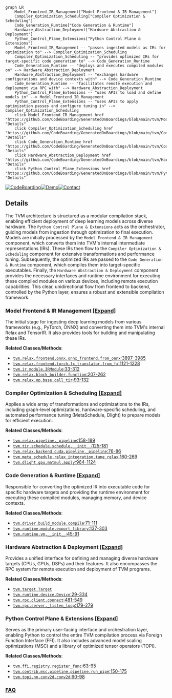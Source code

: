 ```mermaid
graph LR
    Model_Frontend_IR_Management["Model Frontend & IR Management"]
    Compiler_Optimization_Scheduling["Compiler Optimization & Scheduling"]
    Code_Generation_Runtime["Code Generation & Runtime"]
    Hardware_Abstraction_Deployment["Hardware Abstraction & Deployment"]
    Python_Control_Plane_Extensions["Python Control Plane & Extensions"]
    Model_Frontend_IR_Management -- "passes ingested models as IRs for optimization to" --> Compiler_Optimization_Scheduling
    Compiler_Optimization_Scheduling -- "provides optimized IRs for target-specific code generation to" --> Code_Generation_Runtime
    Code_Generation_Runtime -- "deploys and executes compiled modules on" --> Hardware_Abstraction_Deployment
    Hardware_Abstraction_Deployment -- "exchanges hardware configurations and device contexts with" --> Code_Generation_Runtime
    Code_Generation_Runtime -- "facilitates remote execution and deployment via RPC with" --> Hardware_Abstraction_Deployment
    Python_Control_Plane_Extensions -- "uses APIs to load and define models in" --> Model_Frontend_IR_Management
    Python_Control_Plane_Extensions -- "uses APIs to apply optimization passes and configure tuning in" --> Compiler_Optimization_Scheduling
    click Model_Frontend_IR_Management href "https://github.com/CodeBoarding/GeneratedOnBoardings/blob/main/tvm/Model_Frontend_IR_Management.md" "Details"
    click Compiler_Optimization_Scheduling href "https://github.com/CodeBoarding/GeneratedOnBoardings/blob/main/tvm/Compiler_Optimization_Scheduling.md" "Details"
    click Code_Generation_Runtime href "https://github.com/CodeBoarding/GeneratedOnBoardings/blob/main/tvm/Code_Generation_Runtime.md" "Details"
    click Hardware_Abstraction_Deployment href "https://github.com/CodeBoarding/GeneratedOnBoardings/blob/main/tvm/Hardware_Abstraction_Deployment.md" "Details"
    click Python_Control_Plane_Extensions href "https://github.com/CodeBoarding/GeneratedOnBoardings/blob/main/tvm/Python_Control_Plane_Extensions.md" "Details"
```

[![CodeBoarding](https://img.shields.io/badge/Generated%20by-CodeBoarding-9cf?style=flat-square)](https://github.com/CodeBoarding/GeneratedOnBoardings)[![Demo](https://img.shields.io/badge/Try%20our-Demo-blue?style=flat-square)](https://www.codeboarding.org/demo)[![Contact](https://img.shields.io/badge/Contact%20us%20-%20contact@codeboarding.org-lightgrey?style=flat-square)](mailto:contact@codeboarding.org)

## Details

The TVM architecture is structured as a modular compilation stack, enabling efficient deployment of deep learning models across diverse hardware. The `Python Control Plane & Extensions` acts as the orchestrator, guiding models from ingestion through optimization to final execution. Models are initially processed by the `Model Frontend & IR Management` component, which converts them into TVM's internal intermediate representations (IRs). These IRs then flow to the `Compiler Optimization & Scheduling` component for extensive transformations and performance tuning. Subsequently, the optimized IRs are passed to the `Code Generation & Runtime` component, which compiles them into target-specific executables. Finally, the `Hardware Abstraction & Deployment` component provides the necessary interfaces and runtime environment for executing these compiled modules on various devices, including remote execution capabilities. This clear, unidirectional flow from frontend to backend, controlled by the Python layer, ensures a robust and extensible compilation framework.

### Model Frontend & IR Management [[Expand]](./Model_Frontend_IR_Management.md)
The initial stage for ingesting deep learning models from various frameworks (e.g., PyTorch, ONNX) and converting them into TVM's internal Relax and TensorIR. It also provides tools for building and manipulating these IRs.


**Related Classes/Methods**:

- <a href="https://github.com/apache/tvm/blob/main/python/tvm/relax/frontend/onnx/onnx_frontend.py#L3897-L3985" target="_blank" rel="noopener noreferrer">`tvm.relax.frontend.onnx.onnx_frontend.from_onnx`:3897-3985</a>
- <a href="https://github.com/apache/tvm/blob/main/python/tvm/relax/frontend/torch/fx_translator.py#L1121-L1228" target="_blank" rel="noopener noreferrer">`tvm.relax.frontend.torch.fx_translator.from_fx`:1121-1228</a>
- <a href="https://github.com/apache/tvm/blob/main/python/tvm/ir/module.py#L33-L312" target="_blank" rel="noopener noreferrer">`tvm.ir.module.IRModule`:33-312</a>
- <a href="https://github.com/apache/tvm/blob/main/python/tvm/relax/block_builder.py#L207-L262" target="_blank" rel="noopener noreferrer">`tvm.relax.block_builder.function`:207-262</a>
- <a href="https://github.com/apache/tvm/blob/main/python/tvm/relax/op/base.py#L93-L132" target="_blank" rel="noopener noreferrer">`tvm.relax.op.base.call_tir`:93-132</a>


### Compiler Optimization & Scheduling [[Expand]](./Compiler_Optimization_Scheduling.md)
Applies a wide array of transformations and optimizations to the IRs, including graph-level optimizations, hardware-specific scheduling, and automated performance tuning (MetaSchedule, Dlight) to prepare models for efficient execution.


**Related Classes/Methods**:

- <a href="https://github.com/apache/tvm/blob/main/python/tvm/relax/pipeline.py#L158-L189" target="_blank" rel="noopener noreferrer">`tvm.relax.pipeline._pipeline`:158-189</a>
- <a href="https://github.com/apache/tvm/blob/main/python/tvm/tir/schedule/schedule.py#L125-L181" target="_blank" rel="noopener noreferrer">`tvm.tir.schedule.schedule.__init__`:125-181</a>
- <a href="https://github.com/apache/tvm/blob/main/python/tvm/relax/backend/cuda/pipeline.py#L76-L86" target="_blank" rel="noopener noreferrer">`tvm.relax.backend.cuda.pipeline._pipeline`:76-86</a>
- <a href="https://github.com/apache/tvm/blob/main/python/tvm/meta_schedule/relax_integration.py#L160-L269" target="_blank" rel="noopener noreferrer">`tvm.meta_schedule.relax_integration.tune_relax`:160-269</a>
- <a href="https://github.com/apache/tvm/blob/main/python/tvm/dlight/gpu/matmul.py#L964-L1124" target="_blank" rel="noopener noreferrer">`tvm.dlight.gpu.matmul.apply`:964-1124</a>


### Code Generation & Runtime [[Expand]](./Code_Generation_Runtime.md)
Responsible for converting the optimized IR into executable code for specific hardware targets and providing the runtime environment for executing these compiled modules, managing memory, and device contexts.


**Related Classes/Methods**:

- <a href="https://github.com/apache/tvm/blob/main/python/tvm/driver/build_module.py#L71-L111" target="_blank" rel="noopener noreferrer">`tvm.driver.build_module.compile`:71-111</a>
- <a href="https://github.com/apache/tvm/blob/main/python/tvm/runtime/module.py#L137-L303" target="_blank" rel="noopener noreferrer">`tvm.runtime.module.export_library`:137-303</a>
- <a href="https://github.com/apache/tvm/blob/main/python/tvm/runtime/vm.py#L45-L91" target="_blank" rel="noopener noreferrer">`tvm.runtime.vm.__init__`:45-91</a>


### Hardware Abstraction & Deployment [[Expand]](./Hardware_Abstraction_Deployment.md)
Provides a unified interface for defining and managing diverse hardware targets (CPUs, GPUs, DSPs) and their features. It also encompasses the RPC system for remote execution and deployment of TVM programs.


**Related Classes/Methods**:

- <a href="https://github.com/apache/tvm/blob/main/python/tvm/target/target.py" target="_blank" rel="noopener noreferrer">`tvm.target.Target`</a>
- <a href="https://github.com/apache/tvm/blob/main/python/tvm/runtime/device.py#L29-L334" target="_blank" rel="noopener noreferrer">`tvm.runtime.device.Device`:29-334</a>
- <a href="https://github.com/apache/tvm/blob/main/python/tvm/rpc/client.py#L481-L549" target="_blank" rel="noopener noreferrer">`tvm.rpc.client.connect`:481-549</a>
- <a href="https://github.com/apache/tvm/blob/main/python/tvm/rpc/server.py#L179-L279" target="_blank" rel="noopener noreferrer">`tvm.rpc.server._listen_loop`:179-279</a>


### Python Control Plane & Extensions [[Expand]](./Python_Control_Plane_Extensions.md)
Serves as the primary user-facing interface and orchestration layer, enabling Python to control the entire TVM compilation process via Foreign Function Interface (FFI). It also includes advanced model scaling optimizations (MSC) and a library of optimized tensor operators (TOPI).


**Related Classes/Methods**:

- <a href="https://github.com/apache/tvm/blob/main/python/tvm/ffi/registry.py#L63-L95" target="_blank" rel="noopener noreferrer">`tvm.ffi.registry.register_func`:63-95</a>
- <a href="https://github.com/apache/tvm/blob/main/python/tvm/contrib/msc/pipeline/pipeline.py#L150-L175" target="_blank" rel="noopener noreferrer">`tvm.contrib.msc.pipeline.pipeline.run_pipe`:150-175</a>
- <a href="https://github.com/apache/tvm/blob/main/python/tvm/topi/nn/conv2d.py#L60-L98" target="_blank" rel="noopener noreferrer">`tvm.topi.nn.conv2d.conv2d`:60-98</a>




### [FAQ](https://github.com/CodeBoarding/GeneratedOnBoardings/tree/main?tab=readme-ov-file#faq)